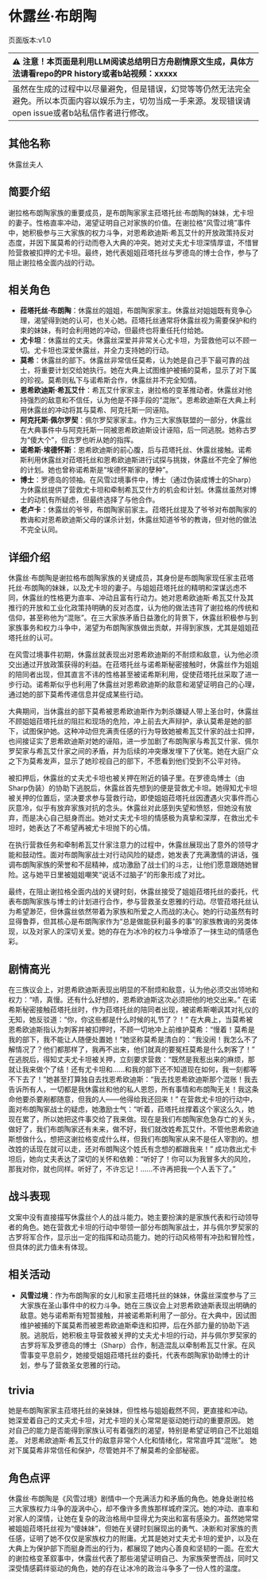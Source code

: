 # 休露丝·布朗陶
页面版本:v1.0
 

| :warning: 注意！本页面是利用LLM阅读总结明日方舟剧情原文生成，具体方法请看repo的PR history或者b站视频：xxxxx           |
|:----------------------------|
| 虽然在生成的过程中以尽量避免，但是错误，幻觉等等仍然无法完全避免。所以本页面内容以娱乐为主，切勿当成一手来源。发现错误请open issue或者b站私信作者进行修改。|



## 其他名称
休露丝夫人
## 简要介绍
谢拉格布朗陶家族的重要成员，是布朗陶家家主菈塔托丝·布朗陶的妹妹，尤卡坦的妻子。性格直率冲动，渴望证明自己对家族的价值。在谢拉格“风雪过境”事件中，她积极参与三大家族的权力斗争，对恩希欧迪斯·希瓦艾什的开放政策持反对态度，并因下属莫希的行动而卷入大典的冲突。她对丈夫尤卡坦深情厚谊，不惜冒险营救被扣押的尤卡坦。最终，她代表姐姐菈塔托丝与罗德岛的博士合作，参与了阻止谢拉格全面内战的行动。
## 相关角色
-   **菈塔托丝·布朗陶**：休露丝的姐姐，布朗陶家家主。休露丝对姐姐既有竞争心理，渴望得到她的认可，也关心她。菈塔托丝通常将休露丝视为需要保护和约束的妹妹，有时会利用她的冲动，但最终也将重任托付给她。
-   **尤卡坦**：休露丝的丈夫。休露丝深爱并非常关心尤卡坦，为营救他可以不顾一切。尤卡坦也深爱休露丝，并全力支持她的行动。
-   **莫希**：休露丝的部下。休露丝非常信任莫希，认为她是自己手下最可靠的战士，将重要计划交给她执行。她在大典上试图维护被捕的莫希，显示了对下属的珍视。莫希则私下与诺希斯合作，休露丝并不完全知情。
-   **恩希欧迪斯·希瓦艾什**：希瓦艾什家家主，谢拉格的变革推动者。休露丝对他持强烈的敌意和不信任，认为他是不择手段的“混账”。恩希欧迪斯在大典上利用休露丝的冲动将其与莫希、阿克托斯一同诬陷。
-   **阿克托斯·佩尔罗契**：佩尔罗契家家主。作为三大家族联盟的一部分，休露丝在大典事件中与阿克托斯一同被恩希欧迪斯设计诬陷，后一同逃脱。她称古罗为“傻大个”，但古罗也听从她的指挥。
-   **诺希斯·埃德怀斯**：恩希欧迪斯的前心腹，后与菈塔托丝、休露丝接触。诺希斯利用休露丝对菈塔托丝和恩希欧迪斯进行试探与挑拨，休露丝不完全了解他的计划。她也曾称诺希斯是“埃德怀斯家的孽种”。
-   **博士**：罗德岛的领袖。在风雪过境事件中，博士（通过伪装成博士的Sharp）为休露丝提供了营救尤卡坦和牵制希瓦艾什方的机会和计划。休露丝虽然对博士的动机有所疑虑，但最终选择了与他合作。
-   **老卢卡**：休露丝的爷爷，布朗陶家前家主。菈塔托丝提及了爷爷对布朗陶家的教诲和对恩希欧迪斯父母的谋杀计划，休露丝知道爷爷的教诲，但对他的做法不完全认同。
## 详细介绍
休露丝·布朗陶是谢拉格布朗陶家族的关键成员，其身份是布朗陶家现任家主菈塔托丝·布朗陶的妹妹，以及尤卡坦的妻子。与姐姐菈塔托丝的精明和深谋远虑不同，休露丝的性格更为直率、冲动且富有行动力。她对恩希欧迪斯·希瓦艾什及其推行的开放和工业化政策持明确的反对态度，认为他的做法违背了谢拉格的传统和信仰，甚至称他为“混账”。在三大家族矛盾日益激化的背景下，休露丝积极参与到家族事务和权力斗争中，渴望为布朗陶家族做出贡献，并得到家族，尤其是姐姐菈塔托丝的认可。

在风雪过境事件初期，休露丝就表现出对恩希欧迪斯的不耐烦和敌意，认为他必须交出通过开放政策获得的利益。在菈塔托丝与诺希斯秘密接触时，休露丝作为姐姐的陪同者出现，但其直言不讳的性格甚至被诺希斯利用，促使菈塔托丝采取了进一步行动。诺希斯似乎也利用了休露丝对恩希欧迪斯的敌意和渴望证明自己的心理，通过她的部下莫希传递信息并促成某些行动。

大典期间，当休露丝的部下莫希被恩希欧迪斯作为刺杀嫌疑人带上圣台时，休露丝不顾姐姐菈塔托丝的阻拦和现场的危险，冲上前去大声辩护，承认莫希是她的部下，试图保护她。这种冲动但充满责任感的行为导致她被希瓦艾什家的战士扣押，也间接证实了恩希欧迪斯对她的诬陷，进一步加剧了布朗陶家与希瓦艾什家、佩尔罗契家与希瓦艾什家之间的矛盾，并为后续的冲突爆发埋下了伏笔。她在大庭广众之下为莫希发声，显示了她珍视自己的部下，不愿看到他们受到不公平对待。

被扣押后，休露丝的丈夫尤卡坦也被关押在附近的镇子里。在罗德岛博士（由Sharp伪装）的协助下逃脱后，休露丝首先想到的便是营救尤卡坦。她得知尤卡坦被关押的位置后，坚决要求参与营救行动，即使姐姐菈塔托丝因遭遇火灾事件而心灰意冷，似乎有放弃家族对抗的念头。休露丝对此感到失望和愤怒，但她没有放弃，而是决心自己挺身而出。她对丈夫尤卡坦的情感极为真挚和深厚，在救出尤卡坦时，她表达了不希望再被尤卡坦抛下的心情。

在执行营救任务和牵制希瓦艾什家注意力的过程中，休露丝展现出了意外的领导才能和鼓动性。面对布朗陶家战士对行动风险的疑虑，她发表了充满激情的讲话，强调布朗陶家族的荣誉和不屈精神，成功激励了战士们的斗志，让他们愿意跟随她冒险。这与她平日里被姐姐嘲笑“说话不过脑子”的形象形成了对比。

最终，在阻止谢拉格全面内战的关键时刻，休露丝接受了姐姐菈塔托丝的委托，代表布朗陶家族与博士的计划进行合作，参与营救圣女恩雅的行动。尽管菈塔托丝认为希望渺茫，但休露丝依然带着为家族和所爱之人而战的决心。她的行动虽然有时显得鲁莽，但其核心是布朗陶家作为“总是做能获利最多的事”的家族教诲的另类体现，以及对家人的深切关爱。她的存在为冰冷的权力斗争增添了一抹生动的情感色彩。
## 剧情高光
在三族议会上，对恩希欧迪斯表现出明显的不耐烦和敌意，认为他必须交出领地和权力：“啧，真慢。还有什么好想的，恩希欧迪斯这次必须把他的地交出来。”
在诺希斯秘密接触菈塔托丝时，作为菈塔托丝的陪同者出现，被诺希斯嘲讽其对礼仪的无知，她反驳道：“你，你这些都是什么时候的礼节了？！”
在大典上，当莫希被恩希欧迪斯指认为刺客并被扣押时，不顾一切地冲上前维护莫希：“慢着！莫希是我的部下，我不能让人随便处置她！”她坚称莫希是清白的：“我没闹！我怎么不了解情况了？他们都那样了，我再不出来，他们就真的要冤枉莫希是什么刺客了！”
在逃脱后，得知丈夫尤卡坦被关押，立刻要求营救：“既然是我惹出来的麻烦，那就让我来做个了结！还有尤卡坦和......和我的部下还不知道现在如何，我一刻都等不下去了！”她甚至打算独自去找恩希欧迪斯：“我去找恩希欧迪斯那个混账！我去告诉所有人，一切都是我休露丝和他的私人恩怨，所有事情和布朗陶无关！我这条命他要杀要剐都随意，但我的人——他得给我还回来！”
在营救尤卡坦的行动中，面对布朗陶家战士的疑虑，她激励士气：“听着，菈塔托丝撑着这个家这么久，她现在累了，所以她把这件事交给了我来做。现在是我们布朗陶家危急存亡的关头，做好了，我们布朗陶家还有未来，做不好，我们就改姓希瓦艾什。不管他恩希欧迪斯想做什么，想把这谢拉格变成什么样，但我们布朗陶家从来不是任人宰割的。想改姓的话现在就可以走，还对布朗陶这个姓氏有念想的都跟我来！”
成功救出尤卡坦后，她向丈夫表达了深切的关怀和依赖：“听好了！你可以为我冒多大的风险，那我对你，就也同样。听好了，不许忘记！......不许再把我一个人丢下了。”
## 战斗表现
文案中没有直接描写休露丝个人的战斗能力。她主要扮演的是家族代表和行动领导者的角色。她在营救尤卡坦的行动中带领一部分布朗陶家战士，并与佩尔罗契家的古罗将军合作，显示出一定的指挥和动员能力。她的行动风格带有冲劲和冒险性，但具体的武力值未有体现。
## 相关活动
-   **风雪过境**：作为布朗陶家的女儿和家主菈塔托丝的妹妹，休露丝深度参与了三大家族在圣山事件中的权力斗争。她在三族议会上对恩希欧迪斯表现出明确的敌意。她与诺希斯有短暂接触，并被诺希斯利用了一部分。在大典中，因试图维护被捕的下属莫希而被恩希欧迪斯牵连和扣押，后在外部力量的协助下逃脱。逃脱后，她积极主导营救被关押的丈夫尤卡坦的行动，并与佩尔罗契家的古罗将军及罗德岛的博士（Sharp）合作，制造混乱以牵制希瓦艾什家。在风雪事变平息前夕，她接受姐姐菈塔托丝的委托，代表布朗陶家协助博士的计划，参与了营救圣女恩雅的行动。
## trivia
她是布朗陶家家主菈塔托丝的亲妹妹，但性格与姐姐截然不同，更直接和冲动。
她深爱着自己的丈夫尤卡坦，对尤卡坦的关心常常是驱动她行动的重要原因。
她对自己的能力是否能得到家族认可有着强烈的渴望，特别是希望证明自己不比姐姐差。
对恩希欧迪斯·希瓦艾什的敌意非常个人化和情绪化，常常直呼其“混账”。
她对下属莫希非常信任和保护，尽管她并不了解莫希的全部秘密。
## 角色点评
休露丝·布朗陶是《风雪过境》剧情中一个充满活力和矛盾的角色。她身处谢拉格三大家族权力斗争的漩涡中心，却不像许多贵族那样城府深沉。她的冲动、直率和对家人的深情，让她在复杂的政治格局中显得尤为突出和富有感染力。虽然她常常被姐姐菈塔托丝视为“傻妹妹”，但她在关键时刻展现出的勇气、决断和对家族的责任感，证明了她不仅仅是家族权力的附庸。尤其是她对丈夫尤卡坦的爱护，以及在大典上为保护部下而挺身而出的行为，都展现了她内心善良和坚韧的一面。在宏大的谢拉格变革叙事中，休露丝代表了那些渴望证明自己、为家族荣誉而战，同时又深受情感羁绊驱动的角色，她的存在让冰冷的政治斗争多了一份人性的温度。